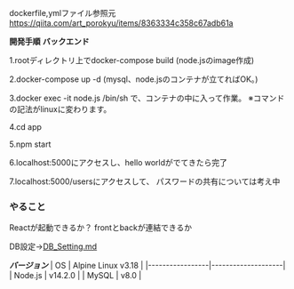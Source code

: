 dockerfile,ymlファイル参照元
https://qiita.com/art_porokyu/items/8363334c358c67adb61a

**開発手順**
****バックエンド****

1.rootディレクトリ上でdocker-compose build
(node.jsのimage作成)

2.docker-compose up -d
(mysql、node.jsのコンテナが立てればOK。)

3.docker exec -it node.js /bin/sh
で、コンテナの中に入って作業。
※コマンドの記法がlinuxに変わります。

4.cd app

5.npm start

6.localhost:5000にアクセスし、hello worldがでてきたら完了

7.localhost:5000/usersにアクセスして、
パスワードの共有については考え中



### やること
Reactが起動できるか？
frontとbackが連結できるか


DB設定→[DB_Setting.md](./DB_Setting.md)

***バージョン***
| OS              | Alpine Linux v3.18 |
|-----------------|--------------------|
| Node.js         | v14.2.0            |
| MySQL           | v8.0               |
